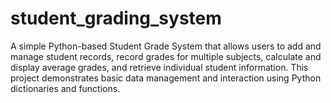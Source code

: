 # student_grading_system
A simple Python-based Student Grade System that allows users to add and manage student records, record grades for multiple subjects, calculate and display average grades, and retrieve individual student information. This project demonstrates basic data management and interaction using Python dictionaries and functions.
